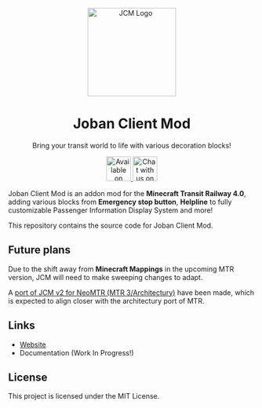 <p align="center">
  <img src="assets/JCM_logo.png" width="180px" alt="JCM Logo">
</p>

<h1 align="center">
  Joban Client Mod
</h1>

<p align="center">Bring your transit world to life with various decoration blocks!</p>

<p align="center">
  <a href="https://modrinth.com/mod/jcm">
    <img alt="Available on Modrinth" height="50" src="https://cdn.jsdelivr.net/npm/@intergrav/devins-badges@3/assets/cozy/available/modrinth_vector.svg">
  </a>
  <a href="https://discord.com/invite/FNc2rgWmP2">
    <img alt="Chat with us on Discord" height="50" src="https://cdn.jsdelivr.net/npm/@intergrav/devins-badges@3/assets/cozy/social/discord-plural_vector.svg">
  </a>
</p>

Joban Client Mod is an addon mod for the **Minecraft Transit Railway 4.0**, adding various blocks from **Emergency stop button**, **Helpline** to fully customizable Passenger Information Display System and more!  

This repository contains the source code for Joban Client Mod.

## Future plans
Due to the shift away from **Minecraft Mappings** in the upcoming MTR version, JCM will need to make sweeping changes to adapt.

A [port of JCM v2 for NeoMTR (MTR 3/Architectury)](https://github.com/DistrictOfJoban/NeoMTR/tree/lx/common/src/main/java/com/lx862/jcm) have been made, which is expected to align closer with the architectury port of MTR. 

## Links
- [Website](https://www.joban.org/jcm)
- Documentation (Work In Progress!)

## License
This project is licensed under the MIT License.
